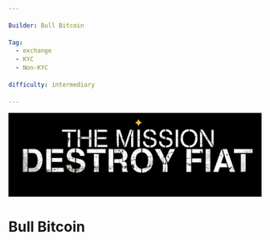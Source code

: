 ```yaml
--- 

Builder: Bull Bitcoin

Tag: 
  - exchange
  - KYC
  - Non-KYC

difficulty: intermediary

---
```


![cover](assets/0.jpeg)
# Bull Bitcoin